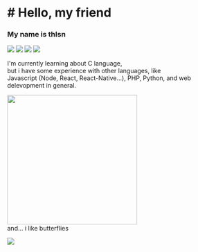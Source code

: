 # # Hello, my friend
### My name is thlsn <br />
[![](https://img.shields.io/twitter/follow/ydev17?style=flat)](https://twitter.com/ydev17)
![](https://img.shields.io/github/followers/yd3v?style=flat)
![](https://komarev.com/ghpvc/?username=yd3v)
![](https://img.shields.io/github/stars/yd3v)
<br />
<p align="left">
I'm currently learning about C language,<br />but i have some experience with other languages, like <br />
Javascript (Node, React, React-Native...), PHP, Python, and web delevopment in general.
  </p>
  
<img src="https://thumbs.gfycat.com/AchingUnsightlyHarrierhawk-small.gif" width="300" />
<br />
and... i like butterflies
<img align="right" src="https://images.assetsdelivery.com/compings_v2/kmarfu/kmarfu1808/kmarfu180800007.jpg" width="10px">

![](https://github-readme-stats.vercel.app/api/top-langs/?username=yd3v&layout=compact&hide=html)
